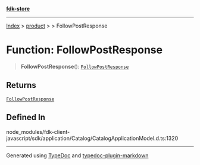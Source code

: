 [**fdk-store**](../../../README.md)
***

[Index](../../../API.md) > [product](../../README.md) > [<internal>](../README.md) > FollowPostResponse

# Function: FollowPostResponse

> **FollowPostResponse**(): [`FollowPostResponse`](../type-aliases/type-alias.FollowPostResponse.md)

## Returns

[`FollowPostResponse`](../type-aliases/type-alias.FollowPostResponse.md)

## Defined In

node\_modules/fdk-client-javascript/sdk/application/Catalog/CatalogApplicationModel.d.ts:1320

***
Generated using [TypeDoc](https://typedoc.org/) and [typedoc-plugin-markdown](https://www.npmjs.com/package/typedoc-plugin-markdown)
